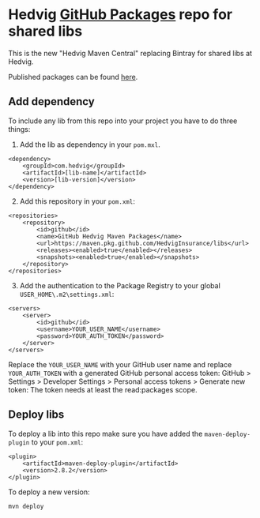 # Hedvig [GitHub Packages](https://github.com/features/package-registry) repo for shared libs

This is the new "Hedvig Maven Central" replacing Bintray for shared libs at Hedvig.

Published packages can be found [here](https://github.com/orgs/HedvigInsurance/packages).

## Add dependency

To include any lib from this repo into your project you have to do three things:

1. Add the lib as dependency in your `pom.mxl`.
```
<dependency>
    <groupId>com.hedvig</groupId>
    <artifactId>[lib-name]</artifactId>
    <version>[lib-version]</version>
</dependency>
```
2. Add this repository in your `pom.xml`:
```
<repositories>
    <repository>
        <id>github</id>
        <name>GitHub Hedvig Maven Packages</name>
        <url>https://maven.pkg.github.com/HedvigInsurance/libs</url>
        <releases><enabled>true</enabled></releases>
        <snapshots><enabled>true</enabled></snapshots>
    </repository>
</repositories>
```

3. Add the authentication to the Package Registry to your global `USER_HOME\.m2\settings.xml`:
```
<servers>
    <server>
        <id>github</id>
        <username>YOUR_USER_NAME</username>
        <password>YOUR_AUTH_TOKEN</password>
    </server>
</servers>
```
Replace the `YOUR_USER_NAME` with your GitHub user name and replace `YOUR_AUTH_TOKEN` with a generated GitHub personal access token:
GitHub > Settings > Developer Settings > Personal access tokens > Generate new token:
The token needs at least the read:packages scope.

## Deploy libs
To deploy a lib into this repo make sure you have added the `maven-deploy-plugin` to your `pom.xml`:
```
<plugin>
    <artifactId>maven-deploy-plugin</artifactId>
    <version>2.8.2</version>
</plugin>
```
To deploy a new version:
```
mvn deploy
```
